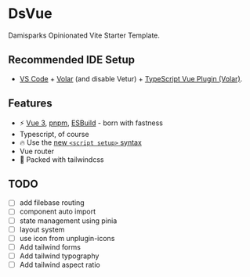 # DsVue

Damisparks Opinionated Vite Starter Template.


## Recommended IDE Setup

- [VS Code](https://code.visualstudio.com/) + [Volar](https://marketplace.visualstudio.com/items?itemName=Vue.volar) (and disable Vetur) + [TypeScript Vue Plugin (Volar)](https://marketplace.visualstudio.com/items?itemName=Vue.vscode-typescript-vue-plugin).

## Features
- ⚡️ [Vue 3](https://github.com/vuejs/vue-next), [pnpm](https://pnpm.js.org/), [ESBuild](https://github.com/evanw/esbuild) - born with fastness
- Typescript, of course
- 🔥 Use the [new `<script setup>` syntax](https://github.com/vuejs/rfcs/pull/227)
- Vue router
- 🎨 Packed with tailwindcss

## TODO
- [ ] add filebase routing
- [ ] component auto import
- [ ] state management using pinia
- [ ] layout system
- [ ] use icon from unplugin-icons
- [ ] Add tailwind forms
- [ ] Add tailwind typography
- [ ] Add tailwind aspect ratio